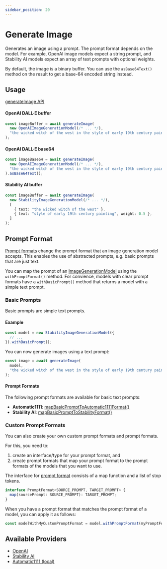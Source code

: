 ```yaml
---
sidebar_position: 20
---
```


# Generate Image

Generates an image using a prompt. The prompt format depends on the model.
For example, OpenAI image models expect a string prompt, and Stability AI models expect an array of text prompts with optional weights.

By default, the image is a binary buffer. You can use the `asBase64Text()` method on the result to get a base-64 encoded string instead.

## Usage

[generateImage API](/api/modules#generateimage)

#### OpenAI DALL·E buffer

```ts
const imageBuffer = await generateImage(
  new OpenAIImageGenerationModel(/* ... */),
  "the wicked witch of the west in the style of early 19th century painting"
);
```

#### OpenAI DALL·E base64

```ts
const imageBase64 = await generateImage(
  new OpenAIImageGenerationModel(/* ... */),
  "the wicked witch of the west in the style of early 19th century painting"
).asBase64Text();
```

#### Stability AI buffer

```ts
const imageBuffer = await generateImage(
  new StabilityImageGenerationModel(/* ... */),
  [
    { text: "the wicked witch of the west" },
    { text: "style of early 19th century painting", weight: 0.5 },
  ]
);
```

## Prompt Format

[Prompt formats](/api/interfaces/PromptFormat) change the prompt format that an image generation model accepts.
This enables the use of abstracted prompts, e.g. basic prompts that are just text.

You can map the prompt of an [ImageGenerationModel](/api/interfaces/ImageGenerationModel) using the `withPromptFormat()` method. For convience, models with clear prompt formats have a `withBasicPrompt()` method that returns a model with a simple text prompt.

### Basic Prompts

Basic prompts are simple text prompts.

#### Example

```ts
const model = new StabilityImageGenerationModel({
  // ...
}).withBasicPrompt();
```

You can now generate images using a text prompt:

```ts
const image = await generateImage(
  model,
  "the wicked witch of the west in the style of early 19th century painting"
);
```

#### Prompt Formats

The following prompt formats are available for basic text prompts:

- **Automatic1111**: [mapBasicPromptToAutomatic1111Format()](/api/modules#mapbasicprompttoautomatic1111format)
- **Stability AI**: [mapBasicPromptToStabilityFormat()](/api/modules#mapbasicprompttostabilityformat)

### Custom Prompt Formats

You can also create your own custom prompt formats and prompt formats.

For this, you need to:

1. create an interface/type for your prompt format, and
2. create prompt formats that map your prompt format to the prompt formats of the models that you want to use.

The interface for [prompt format](/api/interfaces/PromptFormat) consists of a map function
and a list of stop tokens.

```ts
interface PromptFormat<SOURCE_PROMPT, TARGET_PROMPT> {
  map(sourcePrompt: SOURCE_PROMPT): TARGET_PROMPT;
}
```

When you have a prompt format that matches the prompt format of a model, you can apply it as follows:

```ts
const modelWithMyCustomPromptFormat = model.withPromptFormat(myPromptFormat);
```

## Available Providers

- [OpenAI](/integration/model-provider/openai)
- [Stability AI](/integration/model-provider/stability)
- [Automatic1111 (local)](/integration/model-provider/automatic1111)
